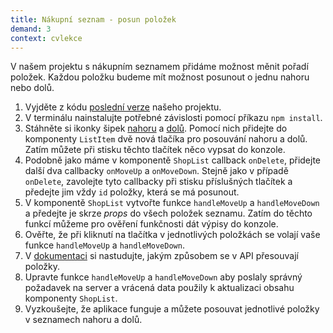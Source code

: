 ```yaml
---
title: Nákupní seznam - posun položek
demand: 3
context: cvlekce
---
```


V našem projektu s nákupním seznamem přidáme možnost měnit pořadí položek. Každou položku budeme mít možnost posunout o jednu nahoru nebo dolů.

1. Vyjděte z kódu [poslední verze](https://github.com/Czechitas-podklady-WEB/prvni-komponenta/tree/delete-item) našeho projektu.
1. V terminálu nainstalujte potřebné závislosti pomocí příkazu `npm install`.
1. Stáhněte si ikonky šipek [nahoru](assets/arrow-up.svg) a [dolů](assets/arrow-down.svg). Pomocí nich přidejte do komponenty `ListItem` dvě nová tlačíka pro posouvání nahoru a dolů. Zatím můžete při stisku těchto tlačítek něco vypsat do konzole.
1. Podobně jako máme v komponentě `ShopList` callback `onDelete`, přidejte další dva callbacky `onMoveUp` a `onMoveDown`. Stejně jako v případě `onDelete`, zavolejte tyto callbacky při stisku příslušných tlačítek a předejte jim vždy `id` položky, která se má posunout.
1. V komponentě `ShopList` vytvořte funkce `handleMoveUp` a `handleMoveDown` a předejte je skrze _props_ do všech položek seznamu. Zatím do těchto funkcí můžeme pro ověření funkčnosti dát výpisy do konzole.
1. Ověřte, že při kliknutí na tlačítka v jednotlivých položkách se volají vaše funkce `handleMoveUp` a `handleMoveDown`.
1. V [dokumentaci](https://apps.kodim.cz/daweb/shoplist/docs/sending#move-item-up-or-down-in-a-list-post) si nastudujte, jakým způsobem se v API přesouvají položky.
1. Upravte funkce `handleMoveUp` a `handleMoveDown` aby poslaly správný požadavek na server a vrácená data použily k aktualizaci obsahu komponenty `ShopList`.
1. Vyzkoušejte, že aplikace funguje a můžete posouvat jednotlivé položky v seznamech nahoru a dolů.

